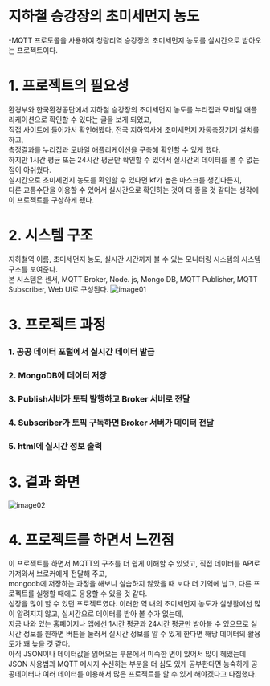 # 지하철 승강장의 초미세먼지 농도
-MQTT 프로토콜을 사용하여 청량리역 승강장의 초미세먼지 농도를
 실시간으로 받아오는 프로젝트이다.
 
 # 1. 프로젝트의 필요성
 환경부와 한국환경공단에서 지하철 승강장의 초미세먼지 농도를 누리집과 모바일 애플리케이션으로 확인할 수 있다는 글을 보게 되었고,<br/>
 직접 사이트에 들어가서 확인해봤다. 전국 지하역사에 초미세먼지 자동측정기기 설치를 하고,<br/> 측정결과를 누리집과 모바일 애플리케이션을 구축해 확인할 수 있게 했다.<br/> 
 하지만 1시간 평균 또는 24시간 평균만 확인할 수 있어서 실시간의 데이터를 볼 수 없는 점이 아쉬웠다.<br/> 
 실시간으로 초미세먼지 농도를 확인할 수 있다면 kf가 높은 마스크를 챙긴다든지,<br/> 다른 교통수단을 이용할 수 있어서 실시간으로 확인하는 것이 더 좋을 것 같다는 생각에 이 프로젝트를 구상하게 됐다.
 
 # 2. 시스템 구조
 지하철역 이름, 초미세먼지 농도, 실시간 시간까지 볼 수 있는 모니터링 시스템의 시스템 구조를 보여준다.<br/> 본 시스템은 센서, MQTT Broker, Node. js, Mongo DB, MQTT Publisher, MQTT Subscriber, Web UI로 구성된다.
![image01](https://user-images.githubusercontent.com/71144019/122519454-70e44780-d04d-11eb-9634-3e273ed42622.png)

# 3. 프로젝트 과정
### 1. 공공 데이터 포털에서 실시간 데이터 발급 
### 2. MongoDB에 데이터 저장
### 3. Publish서버가 토픽 발행하고 Broker 서버로 전달
### 4. Subscriber가 토픽 구독하면 Broker 서버가 데이터 전달
### 5. html에 실시간 정보 출력
 
# 3. 결과 화면
![image02](https://user-images.githubusercontent.com/71144019/122520907-2bc11500-d04f-11eb-9fb0-58c3ce8b5841.png)

# 4. 프로젝트를 하면서 느낀점
이 프로젝트를 하면서 MQTT의 구조를 더 쉽게 이해할 수 있었고, 직접 데이터를 API로 가져와서 브로커에게 전달해 주고,<br/>
mongodb에 저장하는 과정을 해보니 실습하지 않았을 때 보다 더 기억에 남고, 다른 프로젝트를 실행할 때에도 응용할 수 있을 것 같다. <br/>
성장을 많이 할 수 있던 프로젝트였다. 이러한 역 내의 초미세먼지 농도가 실생활에선 많이 알려지지 않고, 실시간으로 데이터를 받아 볼 수가 없는데,<br/>
지금 나와 있는 홈페이지나 앱에선 1시간 평균과 24시간 평균만 받아볼 수 있으므로 실시간 정보를 원하면 버튼을 눌러서 실시간 정보를 알 수 있게 한다면 해당 데이터의 활용도가 꽤 높을 것 같다. <br/>
아직 JSON이나 데이터값을 읽어오는 부분에서 미숙한 면이 있어서 많이 헤맸는데 JSON 사용법과 MQTT 메시지 수신하는 부분을 더 심도 있게 공부한다면 능숙하게 공공데이터나 여러 데이터를 이용해서 많은 프로젝트를 할 수 있게 해야겠다고 다짐했다.
